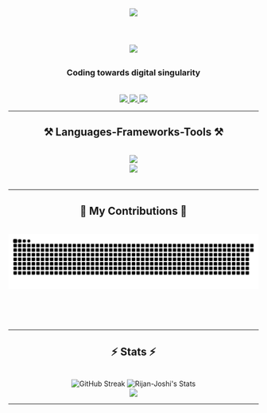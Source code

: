 
<h1 align = "center">
    <img width=200 src="https://avatars.githubusercontent.com/u/157405880?s=400&u=b2f1a5f20035a6b1725e1de574c10ddfd9a607c6&v=4"/>
</h1>
<h1 align="center">
    <img src="https://readme-typing-svg.herokuapp.com/?font=Recursive&size=35&center=true&vCenter=true&width=500&height=70&weight=900&color=ffffff&&duration=4000&lines=Hey!;+I'm+Rijan+Shrestha!;" />
</h1>

<h3 align="center">Coding towards digital singularity</h3>

<br/>
 
<div align="center"> 
  <a href="mailto:csaijspy@gmail.com">
    <img src="https://img.shields.io/badge/Gmail-333333?style=for-the-badge&logo=gmail&logoColor=red&border_radius=10" />
  </a>
  <a href="https://www.linkedin.com/in/rijan-shrestha-6a72b3299/" target="_blank">
    <img src="https://img.shields.io/badge/LinkedIn-0077B5?style=for-the-badge&logo=linkedin&logoColor=white&border_radius=10" target="_blank" />
  </a>
  <a href="https://github.com/Rijan-Joshi" target="_blank">
     <img src="https://img.shields.io/badge/Portfolio-FF5722?style=for-the-badge&logo=todoist&logoColor=white&border_raidus=10" target="_blank" /> <!-- sqlite, safari, google-chrome are other good icon options -->
  </a>
</div>

 <hr/>
 
<h2 align="center">⚒️ Languages-Frameworks-Tools ⚒️</h2>
<br/>
<div align="center">
    <img src="https://skillicons.dev/icons?i=javascript,express,python,firebase,mongodb,nodejs" /><br>
    <img src="https://skillicons.dev/icons?i=github,figma,tailwind,html,css,vscode,react,mui,git" />
</div>

<br/>
<hr/>

<div align="center">
  <h2>🐍 My Contributions 🐍</h2>
  <br>
  <img alt="My contributions devoured by Snake" src="https://raw.githubusercontent.com/Rijan-Joshi/Rijan-Joshi/output/github-contribution-grid-snake.svg" />
  
  <br/><br/><br/>
</div>

<hr/>

<h2 align="center">⚡ Stats ⚡</h2>
<br>
<div align=center>
  <img width=390 src="https://streak-stats.demolab.com?user=Rijan-Joshi&theme=python-dark&count_private=true&" alt="GitHub Streak" />
    <img width=390 src="https://github-readme-stats-rijan-shresthas-projects-a5d902bf.vercel.app/api?username=Rijan-Joshi&theme=react&show_icons=true&hide_border=true&count_private=true&rank_icon=github" alt="Rijan-Joshi's Stats">
  <br/>
  <img align="center" src="https://github-readme-stats-psi-eosin-62.vercel.app/api/top-langs/?username=Rijan-Joshi&layout=pie&theme=react&count_private=true" /> 
</div>




<hr/>

<br/>

